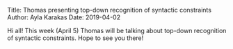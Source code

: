 Title: Thomas presenting top-down recognition of syntactic constraints
Author: Ayla Karakas
Date: 2019-04-02

Hi all! This week (April 5) Thomas will be talking about top-down recognition of syntactic constraints. 
Hope to see you there!
